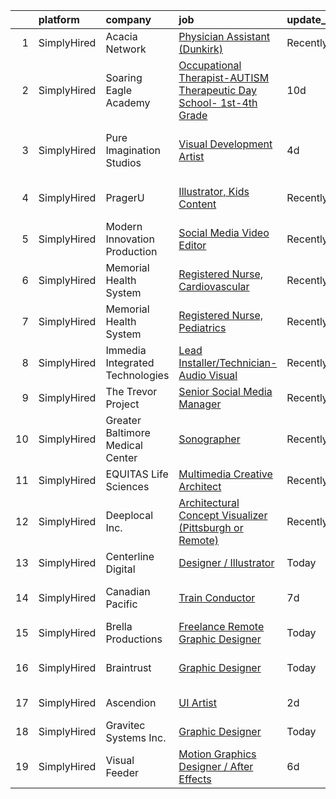 

|    | platform    | company                          | job                                                                                                                                                                            | update_time   | location                     |
|---:|:------------|:---------------------------------|:-------------------------------------------------------------------------------------------------------------------------------------------------------------------------------|:--------------|:-----------------------------|
|  1 | SimplyHired | Acacia Network                   | [Physician Assistant (Dunkirk)](https://www.simplyhired.com/job/-3UH5O12R3OmECGeFhWYQsp2qrXFkP9KQDuXc_FUlyM_-n0PcbXmgQ?q=visual+effects)                                       | Recently      | Dunkirk, NY                  |
|  2 | SimplyHired | Soaring Eagle Academy            | [Occupational Therapist-AUTISM Therapeutic Day School- 1st-4th Grade](https://www.simplyhired.com/job/G0i3wcVImvZwKM4roAfF_BcIn1mzAY2NmW6UdIdQ-Sp9tbN-7qqFYw?q=visual+effects) | 10d           | Lombard, IL                  |
|  3 | SimplyHired | Pure Imagination Studios         | [Visual Development Artist](https://www.simplyhired.com/job/dmk5sJPbfqaJbZ1XPNQ98Y-77AfT4EvwbMf19CS9hvJKPdTZd5RXsw?q=visual+effects)                                           | 4d            | Sherman Oaks, CA +1 location |
|  4 | SimplyHired | PragerU                          | [Illustrator, Kids Content](https://www.simplyhired.com/job/yXEGnjACEBuTiDOPGdCDIcSFRxuep5nGreOf2k_NUgYGM1XgElQzbA?q=visual+effects)                                           | Recently      | Los Angeles, CA              |
|  5 | SimplyHired | Modern Innovation Production     | [Social Media Video Editor](https://www.simplyhired.com/job/Inze6dgYyoex25xvh0uCPTI_YMNtPDDdje4GUb-MJz93gg365LBvOA?q=visual+effects)                                           | Recently      | Remote                       |
|  6 | SimplyHired | Memorial Health System           | [Registered Nurse, Cardiovascular](https://www.simplyhired.com/job/zkOfOsxCR5o8qBGQE-FJJxdTjQpEaJR0wZgjOFzdOqHa-VpN9gEW3w?q=visual+effects)                                    | Recently      | Decatur, IL                  |
|  7 | SimplyHired | Memorial Health System           | [Registered Nurse, Pediatrics](https://www.simplyhired.com/job/QPF8qxmMa1Ed5tbifyfDvvmwoo_npCqwM0z6BTaXb_0IkJfp7REh3Q?q=visual+effects)                                        | Recently      | Decatur, IL                  |
|  8 | SimplyHired | Immedia Integrated Technologies  | [Lead Installer/Technician-Audio Visual](https://www.simplyhired.com/job/IL_TH2SXPlz2tOw2DDE_I22xSpEewZlkJne33ZaAXd-CmCI5oTmI_A?q=visual+effects)                              | Recently      | Scottsdale, AZ               |
|  9 | SimplyHired | The Trevor Project               | [Senior Social Media Manager](https://www.simplyhired.com/job/3b7a0G4OmCxpvJAoeuDGgfi9d6xr3sJA659NffgCea7WdpDyESu8ow?q=visual+effects)                                         | Recently      | Remote                       |
| 10 | SimplyHired | Greater Baltimore Medical Center | [Sonographer](https://www.simplyhired.com/job/yTrV0C37EXF6txdljdGbO46R1KFBAeAy9I4CXsh5psl1TUtm08P8fg?q=visual+effects)                                                         | Recently      | Baltimore, MD                |
| 11 | SimplyHired | EQUITAS Life Sciences            | [Multimedia Creative Architect](https://www.simplyhired.com/job/ichTX3k1Ejo7tX1GyCNQsvRJKJYEbv4IqWgcjyZm74n5FB1102LY-Q?q=visual+effects)                                       | Recently      | Essex, VT                    |
| 12 | SimplyHired | Deeplocal Inc.                   | [Architectural Concept Visualizer (Pittsburgh or Remote)](https://www.simplyhired.com/job/SWB3HAZT_15JhUfxDrZqTeM9niknD8HbJ0NuAptc3GZca9udF26K4g?q=visual+effects)             | Recently      | Remote                       |
| 13 | SimplyHired | Centerline Digital               | [Designer / Illustrator](https://www.simplyhired.com/job/pfTrXjCoRezSyc-afqDwqu0tfX3pPFz8ZsvjGIEqGpV6GxFvI7iX4w?q=visual+effects)                                              | Today         | Remote                       |
| 14 | SimplyHired | Canadian Pacific                 | [Train Conductor](https://www.simplyhired.com/job/Z3S5wrWzwxwZEaskdSGMafrR2n8IMxy1-TU0JET-vVocmY4Smax2zA?q=visual+effects)                                                     | 7d            | Davenport, IA +8 locations   |
| 15 | SimplyHired | Brella Productions               | [Freelance Remote Graphic Designer](https://www.simplyhired.com/job/xBah28JbsCz47WgvQKDhCCDCkLCmNGHADEJxveWrQgPNLpFcL8PUTw?q=visual+effects)                                   | Today         | Remote                       |
| 16 | SimplyHired | Braintrust                       | [Graphic Designer](https://www.simplyhired.com/job/lVMpAcuZx7cl0n0QY47dBXCW5HyEkD1xe7Qe69u2xTQxpj9aBf3j1g?q=visual+effects)                                                    | Today         | San Francisco, CA            |
| 17 | SimplyHired | Ascendion                        | [UI Artist](https://www.simplyhired.com/job/bbEx1YYoxVri00z4lfnnspVsPTFGf2-XfWTppR1fJIUt-91YNyVDZg?q=visual+effects)                                                           | 2d            | West Lake Hills, TX          |
| 18 | SimplyHired | Gravitec Systems Inc.            | [Graphic Designer](https://www.simplyhired.com/job/szgLEPSMR_hUXSLEDynOoWw3Iwr8kWjbJ4aoS5qxw5EsXdN030WIgw?q=visual+effects)                                                    | Today         | Poulsbo, WA                  |
| 19 | SimplyHired | Visual Feeder                    | [Motion Graphics Designer / After Effects](https://www.simplyhired.com/job/A4JYwWYxoxAoMX6sR3AYTnbv6FjK1hIzU2kr1hWZo5aQqDLd2tIATQ?q=visual+effects)                            | 6d            | Remote                       |